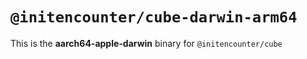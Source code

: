 # `@initencounter/cube-darwin-arm64`

This is the **aarch64-apple-darwin** binary for `@initencounter/cube`

